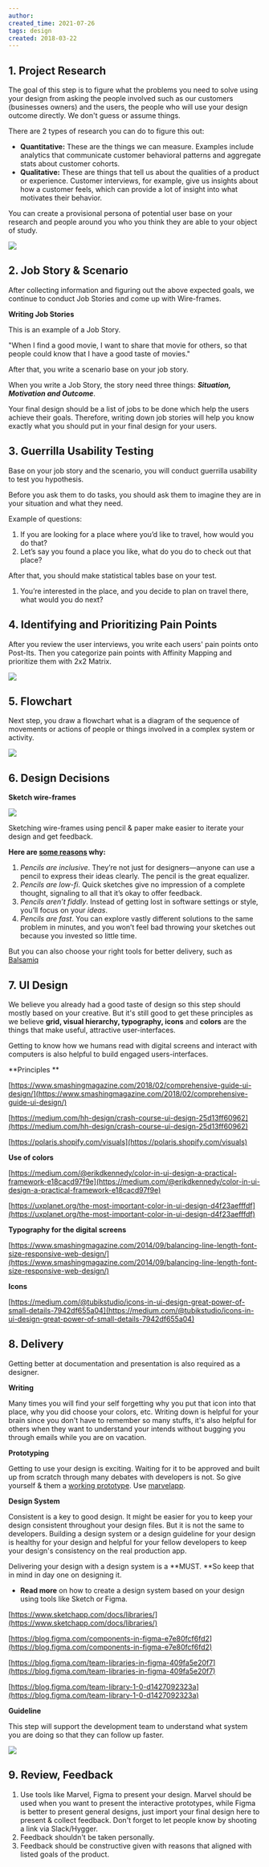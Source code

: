 ```yaml
---
author: 
created_time: 2021-07-26
tags: design
created: 2018-03-22
---
```


## 1. **Project Research**

The goal of this step is to figure what the problems you need to solve using your design from asking the people involved such as our customers (businesses owners) and the users, the people who will use your design outcome directly. We don't guess or assume things.

There are 2 types of research you can do to figure this out:

* **Quantitative:** These are the things we can measure. Examples include analytics that communicate customer behavioral patterns and aggregate stats about customer cohorts.
* **Qualitative:** These are things that tell us about the qualities of a product or experience. Customer interviews, for example, give us insights about how a customer feels, which can provide a lot of insight into what motivates their behavior.

You can create a provisional persona of potential user base on your research and people around you who you think they are able to your object of study.


![](https://s3.us-west-2.amazonaws.com/secure.notion-static.com/c4df18ae-93c5-488b-9264-a6e32e3aa0d7/Screen_Shot_2021-07-26_at_14.51.44.png?X-Amz-Algorithm=AWS4-HMAC-SHA256&X-Amz-Content-Sha256=UNSIGNED-PAYLOAD&X-Amz-Credential=AKIAT73L2G45EIPT3X45%2F20231031%2Fus-west-2%2Fs3%2Faws4_request&X-Amz-Date=20231031T202309Z&X-Amz-Expires=3600&X-Amz-Signature=c389ae1121769f562cfb755ca403aff1d2ffb3b43fb46a69ead2aee0c8da983f&X-Amz-SignedHeaders=host&x-id=GetObject)


## 2. Job Story & Scenario

After collecting information and figuring out the above expected goals, we continue to conduct Job Stories and come up with Wire-frames.  


**Writing Job Stories**

This is an example of a Job Story.

"When I find a good movie, I want to share that movie for others, so that people could know that I have a good taste of movies."


After that, you write a scenario base on your job story.

When you write a Job Story, the story need three things: ***Situation, Motivation ***and*** Outcome***. 

Your final design should be a list of jobs to be done which help the users achieve their goals. Therefore, writing down job stories will help you know exactly what you should put in your final design for your users.

## 3. Guerrilla Usability Testing

Base on your job story and the scenario, you will conduct guerrilla usability to test you hypothesis.

Before you ask them to do tasks, you should ask them to imagine they are in your situation and what they need.

Example of questions:

1. If you are looking for a place where you’d like to travel, how would you do that?
1. Let’s say you found a place you like, what do you do to check out that place?

After that, you should make statistical tables base on your test. 

1. You’re interested in the place, and you decide to plan on travel there, what would you do next?

## 4. Identifying and Prioritizing Pain Points

After you review the user interviews, you write each users' pain points onto Post-Its. Then you categorize pain points with Affinity Mapping and prioritize them with 2x2 Matrix.

![](https://s3.us-west-2.amazonaws.com/secure.notion-static.com/bc61f359-268e-44cc-9108-aa160cf382f2/Screen_Shot_2021-07-26_at_14.52.39.png?X-Amz-Algorithm=AWS4-HMAC-SHA256&X-Amz-Content-Sha256=UNSIGNED-PAYLOAD&X-Amz-Credential=AKIAT73L2G45EIPT3X45%2F20231031%2Fus-west-2%2Fs3%2Faws4_request&X-Amz-Date=20231031T202309Z&X-Amz-Expires=3600&X-Amz-Signature=5139bfccc1d7cecba45d3c1a65024456034c27c7634147b354f7b38c2a4b67ca&X-Amz-SignedHeaders=host&x-id=GetObject)


## 5. Flowchart

Next step, you draw a flowchart what is a diagram of the sequence of movements or actions of people or things involved in a complex system or activity.


![](https://s3.us-west-2.amazonaws.com/secure.notion-static.com/a48294ad-15ab-436f-9fb3-77b89b913e19/Screen_Shot_2021-07-26_at_14.53.06.png?X-Amz-Algorithm=AWS4-HMAC-SHA256&X-Amz-Content-Sha256=UNSIGNED-PAYLOAD&X-Amz-Credential=AKIAT73L2G45EIPT3X45%2F20231031%2Fus-west-2%2Fs3%2Faws4_request&X-Amz-Date=20231031T202309Z&X-Amz-Expires=3600&X-Amz-Signature=9c63cfba7e508824a8f1e9474780a98c8f9f8ae0525077e5c5070e0b8d3cac2f&X-Amz-SignedHeaders=host&x-id=GetObject)

## 6. Design Decisions

**Sketch wire-frames**

![](https://s3.us-west-2.amazonaws.com/secure.notion-static.com/1b8e8426-968e-4678-a4bf-2c1aa9c4a521/Screen_Shot_2021-07-26_at_14.53.16.png?X-Amz-Algorithm=AWS4-HMAC-SHA256&X-Amz-Content-Sha256=UNSIGNED-PAYLOAD&X-Amz-Credential=AKIAT73L2G45EIPT3X45%2F20231031%2Fus-west-2%2Fs3%2Faws4_request&X-Amz-Date=20231031T202309Z&X-Amz-Expires=3600&X-Amz-Signature=cf44c9d878fd6630aaaf14f3b2a08a05e5dd8d7d1d363dbcbe83913e6a8fd528&X-Amz-SignedHeaders=host&x-id=GetObject)

Sketching wire-frames using pencil & paper make easier to iterate your design and get feedback. 

**Here are ****[some reasons](https://www.designbetter.co/principles-of-product-design/pencils-before-pixels)**** why:**

1. *Pencils are inclusive*. They’re not just for designers—anyone can use a pencil to express their ideas clearly. The pencil is the great equalizer.
1. *Pencils are low-fi*. Quick sketches give no impression of a complete thought, signaling to all that it’s okay to offer feedback.
1. *Pencils aren’t fiddly*. Instead of getting lost in software settings or style, you’ll focus on your *ideas*.
1. *Pencils are fast*. You can explore vastly different solutions to the same problem in minutes, and you won’t feel bad throwing your sketches out because you invested so little time.

But you can also choose your right tools for better delivery, such as [Balsamiq](https://balsamiq.com/index.html)

## 7. UI Design

We believe you already had a good taste of design so this step should mostly based on your creative. But it's still good to get these principles as we believe **grid, visual hierarchy, typography, icons** and **colors** are the things that make useful, attractive user-interfaces. 

Getting to know how we humans read with digital screens and interact with computers is also helpful to build engaged users-interfaces.

**Principles **

[https://www.smashingmagazine.com/2018/02/comprehensive-guide-ui-design/](https://www.smashingmagazine.com/2018/02/comprehensive-guide-ui-design/)

[https://medium.com/hh-design/crash-course-ui-design-25d13ff60962](https://medium.com/hh-design/crash-course-ui-design-25d13ff60962)

[https://polaris.shopify.com/visuals](https://polaris.shopify.com/visuals)

**Use of colors**

[https://medium.com/@erikdkennedy/color-in-ui-design-a-practical-framework-e18cacd97f9e](https://medium.com/@erikdkennedy/color-in-ui-design-a-practical-framework-e18cacd97f9e)

[https://uxplanet.org/the-most-important-color-in-ui-design-d4f23aefffdf](https://uxplanet.org/the-most-important-color-in-ui-design-d4f23aefffdf)

**Typography for the digital screens**

[https://www.smashingmagazine.com/2014/09/balancing-line-length-font-size-responsive-web-design/](https://www.smashingmagazine.com/2014/09/balancing-line-length-font-size-responsive-web-design/)


**Icons**

[https://medium.com/@tubikstudio/icons-in-ui-design-great-power-of-small-details-7942df655a04](https://medium.com/@tubikstudio/icons-in-ui-design-great-power-of-small-details-7942df655a04)

## 8. **Delivery**

Getting better at documentation and presentation is also required as a designer. 

**Writing**

Many times you will find your self forgetting why you put that icon into that place, why you did choose your colors, etc. Writing down is helpful for your brain since you don't have to remember so many stuffs, it's also helpful for others when they want to understand your intends without bugging you through emails while you are on vacation.

**Prototyping** 

Getting to use your design is exciting. Waiting for it to be approved and built up from scratch through many debates with developers is not. So give yourself & them a [working prototype](https://marvelapp.com/54hd8ia/screen/25676944). Use [marvelapp](https://marvelapp.com/). 

**Design System**

Consistent is a key to good design. It might be easier for you to keep your design consistent throughout your design files. But it is not the same to developers. Building a design system or a design guideline for your design is healthy for your design and helpful for your fellow developers to keep your design's consistency on the real production app. 

Delivering your design with a design system is a **MUST. **So keep that in mind in day one on designing it. 

* **Read more** on how to create a design system based on your design using tools like Sketch or Figma. 

[https://www.sketchapp.com/docs/libraries/](https://www.sketchapp.com/docs/libraries/)

[https://blog.figma.com/components-in-figma-e7e80fcf6fd2](https://blog.figma.com/components-in-figma-e7e80fcf6fd2)

[https://blog.figma.com/team-libraries-in-figma-409fa5e20f7](https://blog.figma.com/team-libraries-in-figma-409fa5e20f7)

[https://blog.figma.com/team-library-1-0-d1427092323a](https://blog.figma.com/team-library-1-0-d1427092323a)

**Guideline**

This step will support the development team to understand what system you are doing so that they can follow up faster.


![](https://s3.us-west-2.amazonaws.com/secure.notion-static.com/25d8881e-fac5-4ed7-b1ca-77b0309e2be2/Screen_Shot_2021-07-26_at_14.54.54.png?X-Amz-Algorithm=AWS4-HMAC-SHA256&X-Amz-Content-Sha256=UNSIGNED-PAYLOAD&X-Amz-Credential=AKIAT73L2G45EIPT3X45%2F20231031%2Fus-west-2%2Fs3%2Faws4_request&X-Amz-Date=20231031T202309Z&X-Amz-Expires=3600&X-Amz-Signature=1f64a19b56a73555e0799b702c5009f1ff7b66fbe92517ba7d3c73e6d88d7fdf&X-Amz-SignedHeaders=host&x-id=GetObject)


## 9. **Review, Feedback**

1. Use tools like Marvel, Figma to present your design. Marvel should be used when you want to present the interactive prototypes, while Figma is better to present general designs, just import your final design here to present & collect feedback. Don't forget to let people know by shooting a link via Slack/Hygger.
1. Feedback shouldn't be taken personally.
1. Feedback should be constructive given with reasons that aligned with listed goals of the product. 